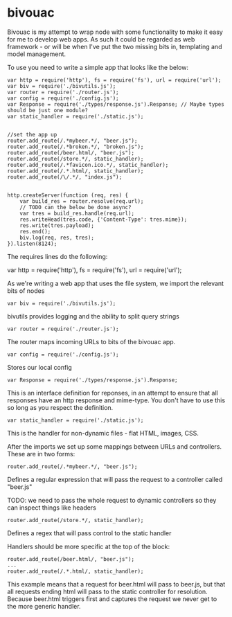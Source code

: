 bivouac
=======

Bivouac is my attempt to wrap node with some functionality to make it easy for me to develop web apps. As such it could be regarded as web framework - or will be when I've put the two missing bits in, templating and model management.

To use you need to write a simple app that looks like the below:


	var http = require('http'), fs = require('fs'), url = require('url');
	var biv = require('./bivutils.js');
	var router = require('./router.js');
	var config = require('./config.js');
	var Response = require('./types/response.js').Response; // Maybe types should be just one module?
	var static_handler = require('./static.js');


	//set the app up
	router.add_route(/.*mybeer.*/, "beer.js");
	router.add_route(/.*broken.*/, "broken.js");
	router.add_route(/beer.html/, "beer.js");
	router.add_route(/store.*/, static_handler);
	router.add_route(/.*favicon.ico.*/, static_handler);
	router.add_route(/.*.html/, static_handler); 
	router.add_route(/\/.*/, "index.js");


	http.createServer(function (req, res) {	
		var build_res = router.resolve(req.url);
		// TODO can the below be done async?
		var tres = build_res.handle(req.url);
		res.writeHead(tres.code, {'Content-Type': tres.mime});
		res.write(tres.payload);
		res.end();
		biv.log(req, res, tres);
	}).listen(8124);
	
The requires lines do the following:

var http = require('http'), fs = require('fs'), url = require('url');

As we're writing a web app that uses the file system, we import the relevant bits of nodes

	var biv = require('./bivutils.js');

bivutils provides logging and the ability to split query strings

	var router = require('./router.js');

The router maps incoming URLs to bits of the bivouac app. 

	var config = require('./config.js');

Stores our local config

	var Response = require('./types/response.js').Response;
	
This is an interface definition for reponses, in an attempt to ensure that all responses have an http response and mime-type. You don't have to use this so long as you respect the definition.

	var static_handler = require('./static.js');
	
This is the  handler for non-dynamic files - flat HTML, images, CSS. 

After the imports we set up some mappings between URLs and controllers. These are in two forms:

	router.add_route(/.*mybeer.*/, "beer.js");
	
Defines a regular expression that will pass the request to a controller called "beer.js"

TODO: we need to pass the whole request to dynamic controllers so they can inspect things like headers

	router.add_route(/store.*/, static_handler);
	
Defines a regex that will pass control to the static handler

Handlers should be more specific at the top of the block:

	router.add_route(/beer.html/, "beer.js");
	...
	router.add_route(/.*.html/, static_handler);
	
This example means that a request for beer.html will pass to beer.js, but that all requests ending html will pass to the static controller for resolution. Because beer.html triggers first and captures the request we never get to the more generic handler.